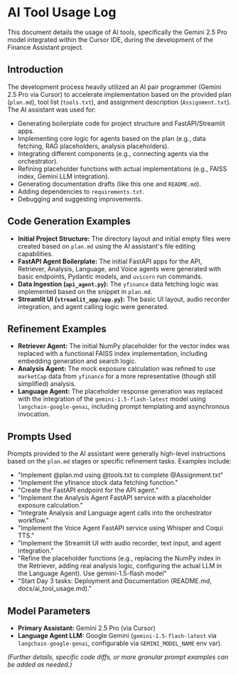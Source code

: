 # AI Tool Usage Log

This document details the usage of AI tools, specifically the Gemini 2.5 Pro model integrated within the Cursor IDE, during the development of the Finance Assistant project.

## Introduction

The development process heavily utilized an AI pair programmer (Gemini 2.5 Pro via Cursor) to accelerate implementation based on the provided plan (`plan.md`), tool list (`tools.txt`), and assignment description (`Assignment.txt`). The AI assistant was used for:

*   Generating boilerplate code for project structure and FastAPI/Streamlit apps.
*   Implementing core logic for agents based on the plan (e.g., data fetching, RAG placeholders, analysis placeholders).
*   Integrating different components (e.g., connecting agents via the orchestrator).
*   Refining placeholder functions with actual implementations (e.g., FAISS index, Gemini LLM integration).
*   Generating documentation drafts (like this one and `README.md`).
*   Adding dependencies to `requirements.txt`.
*   Debugging and suggesting improvements.

## Code Generation Examples

*   **Initial Project Structure:** The directory layout and initial empty files were created based on `plan.md` using the AI assistant's file editing capabilities.
*   **FastAPI Agent Boilerplate:** The initial FastAPI apps for the API, Retriever, Analysis, Language, and Voice agents were generated with basic endpoints, Pydantic models, and `uvicorn` run commands.
*   **Data Ingestion (`api_agent.py`):** The `yfinance` data fetching logic was implemented based on the snippet in `plan.md`.
*   **Streamlit UI (`streamlit_app/app.py`):** The basic UI layout, audio recorder integration, and agent calling logic were generated.

## Refinement Examples

*   **Retriever Agent:** The initial NumPy placeholder for the vector index was replaced with a functional FAISS index implementation, including embedding generation and search logic.
*   **Analysis Agent:** The mock exposure calculation was refined to use `marketCap` data from `yfinance` for a more representative (though still simplified) analysis.
*   **Language Agent:** The placeholder response generation was replaced with the integration of the `gemini-1.5-flash-latest` model using `langchain-google-genai`, including prompt templating and asynchronous invocation.

## Prompts Used

Prompts provided to the AI assistant were generally high-level instructions based on the `plan.md` stages or specific refinement tasks. Examples include:

*   "Implement @plan.md using @tools.txt to complete @Assignment.txt"
*   "Implement the yfinance stock data fetching function."
*   "Create the FastAPI endpoint for the API agent."
*   "Implement the Analysis Agent FastAPI service with a placeholder exposure calculation."
*   "Integrate Analysis and Language agent calls into the orchestrator workflow."
*   "Implement the Voice Agent FastAPI service using Whisper and Coqui TTS."
*   "Implement the Streamlit UI with audio recorder, text input, and agent integration."
*   "Refine the placeholder functions (e.g., replacing the NumPy index in the Retriever, adding real analysis logic, configuring the actual LLM in the Language Agent). Use gemini-1.5-flash model"
*   "Start Day 3 tasks: Deployment and Documentation (README.md, docs/ai_tool_usage.md)."

## Model Parameters

*   **Primary Assistant:** Gemini 2.5 Pro (via Cursor)
*   **Language Agent LLM:** Google Gemini (`gemini-1.5-flash-latest` via `langchain-google-genai`, configurable via `GEMINI_MODEL_NAME` env var).

*(Further details, specific code diffs, or more granular prompt examples can be added as needed.)* 